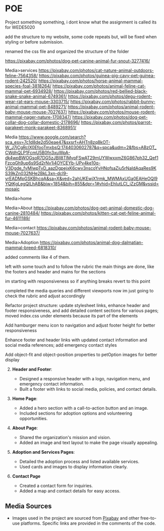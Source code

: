 # POE
Project something something, i dont know what the assignment is called its for WEDE5020


add the structure to my website, some code repeats but, will be fixed when styling or before submission.

renamed the css file and organized the structure of the folder 

https://pixabay.com/photos/dog-pet-canine-animal-fur-snout-3277416/

Media>services
https://pixabay.com/photos/cat-nature-animal-outdoors-feline-7564358/
https://pixabay.com/photos/guinea-pig-cavy-pet-guinea-rodent-242520/
https://pixabay.com/photos/horse-animal-mammal-species-foal-3818264/
https://pixabay.com/photos/animal-feline-cat-mammal-pet-6934928/
https://pixabay.com/photos/red-bellied-black-snake-snake-animal-6749361/
https://pixabay.com/photos/degu-rodent-wear-rat-ears-mouse-3303715/
https://pixabay.com/photos/rabbit-bunny-animal-mammal-pet-8489271/
https://pixabay.com/photos/animal-rodent-baby-mouse-mouse-7027637/
https://pixabay.com/photos/mouse-rodent-mammal-nager-nature-1708347/
https://pixabay.com/photos/dog-pet-collar-dog-collar-domestic-2178696/
https://pixabay.com/photos/parrot-parakeet-monk-parakeet-8368951/


Media
https://www.google.com/search?sca_esv=7c1d8de2d50eae47&sxsrf=AHTn8zq8kOT-W_J7jCgRclX0EfooTmxbsQ:1744030602787&q=spca&udm=2&fbs=ABzOT_CWdhQLP1FcmU5B0fn3xuWpA-dk4wpBWOGsoR7DG5zJBll8TlMypFSwAT29mUYWwxxmZ6G867ph32_Qef1FzcqGh9up6s9Sd2rNv1i4OYCEYb-UPv4ke10q-V3Dgde_fvMIwpTvD_aazDgpejxK6cwv3nscoYvHNofsaZiu5rNaIdAqaRes9KS39kZn032NHe2BkL3xn-dcI9-yrEADMpGSKBhcqA&sa=X&ved=2ahUKEwjX1rmk_MWMAxUGa0EAHeOQI9YQtKgLegQILhAB&biw=1854&bih=855&dpr=1#vhid=EhIutLCI_jZzGM&vssid=mosaic


Media>home 


Media>About
https://pixabay.com/photos/dog-pet-animal-domestic-dog-canine-2810484/
https://pixabay.com/photos/kitten-cat-pet-feline-animal-fur-4611189/

Media>contact
https://pixabay.com/photos/animal-rodent-baby-mouse-mouse-7027637/


Media>Adoption
https://pixabay.com/photos/animal-dog-dalmatian-mammal-breed-6818310/


added comments like 4 of them.

left with some touch and to follow the rubric the main things are done, like the footers and header and mains for the sections

im starting with responsiveness so if anything breaks revert to this point

completed the media queries and different  viewports now im just going to check the rubric and adjust accordingly

Refactor project structure: update stylesheet links, enhance header and footer responsiveness, and add detailed content sections for various pages;  moved index.css under elements because its part of the elements

Add hamburger menu icon to navigation and adjust footer height for better responsiveness

Enhance footer and header links with updated contact information and social media references; add emergency contact styles 

Add object-fit and object-position properties to petOption images for better display

2. **Header and Footer**:
   - Designed a responsive header with a logo, navigation menu, and emergency contact information.
   - Built a footer with links to social media, policies, and contact details.

3. **Home Page**:
   - Added a hero section with a call-to-action button and an image.
   - Included sections for adoption options and volunteering opportunities.

4. **About Page**:
   - Shared the organization's mission and vision.
   - Added an image and text layout to make the page visually appealing.

5. **Adoption and Services Pages**:
   - Detailed the adoption process and listed available services.
   - Used cards and images to display information clearly.

6. **Contact Page**
   - Created a contact form for inquiries.
   - Added a map and contact details for easy access.

## Media Sources
- Images used in the project are sourced from [Pixabay](https://pixabay.com/) and other free-to-use platforms. Specific links are provided in the comments of the code.